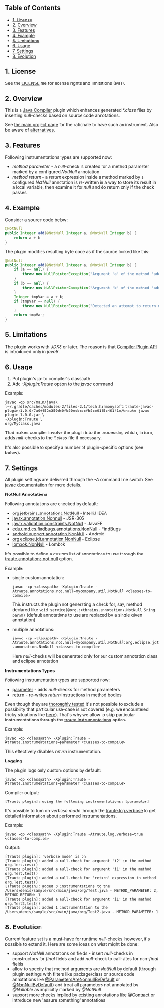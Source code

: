 ## Table of Contents

* [1. License](#1-license)
* [2. Overview](#2-overview)
* [3. Features](#3-features)
* [4. Example](#4-example)
* [5. Limitations](#5-limitations)
* [6. Usage](#6-usage)
* [7. Settings](#7-settings)
* [8. Evolution](#8-evolution)

## 1. License

See the [LICENSE](LICENSE.md) file for license rights and limitations (MIT).

## 2. Overview

This is a [Java Compiler](http://docs.oracle.com/javase/8/docs/technotes/tools/unix/javac.html) plugin which enhances generated *\*.class* files by inserting *null*-checks based on source code annotations.  

See [the main project page](../../README.md#2-rationale) for the rationale to have such an instrument. Also be aware of [alternatives](../../README.md#3-alternatives).

## 3. Features

Following instrumentations types are supported now:
* *method parameter* - a *null*-check is created for a method parameter marked by a configured *NotNull* annotation
* *method return* - a *return* expression inside a method marked by a configured *NotNull* annotation is re-written in a way to store its result in a local variable, then examine it for *null* and do return only if the check passes

## 4. Example

Consider a source code below:
```java
@NotNull
public Integer add(@NotNull Integer a, @NotNull Integer b) {
    return a + b;
}
```

The plugin modifies resulting byte code as if the source looked like this:
```java
@NotNull
public Integer add(@NotNull Integer a, @NotNull Integer b) {
    if (a == null) {
        throw new NullPointerException("Argument 'a' of the method 'add()' is marked by @NotNull but got null for it");
    }
    if (b == null) {
        throw new NullPointerException("Argument 'b' of the method 'add()' is marked by @NotNull but got null for it");
    }
    Integer tmpVar = a + b;
    if (tmpVar == null) {
        throw new NullPointerException("Detected an attempt to return null from a method marked by @NotNull");
    }
    return tmpVar;
}
```

## 5. Limitations

The plugin works with *JDK8* or later. The reason is that [Compiler Plugin API](https://docs.oracle.com/javase/8/docs/jdk/api/javac/tree/com/sun/source/util/Plugin.html) is introduced only in *java8*.

## 6. Usage

1. Put plugin's jar to compiler's classpath
2. Add *-Xplugin:Traute* option to the *javac* command

Example:
```
javac -cp src/main/java\
:~/.gradle/caches/modules-2/files-2.1/tech.harmonysoft:traute-javac-plugin/1.0.0/7a00452c350de0fb80ecbcecfb8ce0145c46141e/traute-javac-plugin-1.0.0.jar \
-Xplugin:Traute \
org/MyClass.java
```
That makes compiler involve the plugin into the processing which, in turn, adds *null*-checks to the *\*.class* file if necessary.

It's also possible to specify a number of plugin-specific options (see below).

## 7. Settings

All plugin settings are delivered through the *-A* command line switch. See [javac documentation](https://docs.oracle.com/javase/8/docs/technotes/tools/windows/javac.html) for more details.

**NotNull Annotations**

Following annotations are checked by default:
* [org.jetbrains.annotations.NotNull](https://www.jetbrains.com/help/idea/nullable-and-notnull-annotations.html) - IntelliJ IDEA
* [javax.annotation.Nonnull](https://jcp.org/en/jsr/detail?id=305) - JSR-305
* [javax.validation.constraints.NotNull](https://docs.oracle.com/javaee/7/api/javax/validation/constraints/NotNull.html) - JavaEE
* [edu.umd.cs.findbugs.annotations.NonNull](http://findbugs.sourceforge.net/api/edu/umd/cs/findbugs/annotations/NonNull.html) - FindBugs
* [android.support.annotation.NonNull](https://developer.android.com/reference/android/support/annotation/NonNull.html) - Android
* [org.eclipse.jdt.annotation.NonNull](http://help.eclipse.org/oxygen/index.jsp?topic=%2Forg.eclipse.jdt.doc.user%2Ftasks%2Ftask-using_null_annotations.htm) - Eclipse
* [lombok.NonNull](https://projectlombok.org/api/lombok/NonNull.html) - Lombok

It's possible to define a custom list of annotations to use through the [traute.annotations.not.null](src/main/java/tech/harmonysoft/oss/traute/javac/TrauteJavacPlugin.java#L118) option.  

Example:
* single custom annotation:  

  ```javac -cp <classpath> -Xplugin:Traute -Atraute.annotations.not.null=mycompany.util.NotNull <classes-to-compile>```  

  This instructs the plugin not generating a check for, say, method declared like ```void service(@org.jetbrains.annotations.NotNull Sring param)``` (default annotations to use are replaced by a single given annotation)
* multiple annotations:  

  ```javac -cp <classpath> -Xplugin:Traute -Atraute.annotations.not.null=mycompany.util.NotNull:org.eclipse.jdt.annotation.NonNull <classes-to-compile>```  

  Here *null*-checks will be generated only for our custom annotation class and eclipse annotation

**Instrumentations Types**

Following instrumentation types are supported now:
* [parameter](../common/src/main/java/tech/harmonysoft/oss/traute/common/instrumentation/InstrumentationType.java#L31) - adds *null*-checks for method parameters
* [return](https://github.com/denis-zhdanov/traute/blob/master/core/common/src/main/java/tech/harmonysoft/oss/traute/common/instrumentation/InstrumentationType.java#L53) - re-writes *return* instructions in method bodies

Even though they are [thoroughly tested](../test/src/test/java/tech/harmonysoft/oss/traute/test/suite) it's not possible to exclude a possibility that particular use-case is not covered (e.g. we encountered tricky situations like [here](../test/src/test/java/tech/harmonysoft/oss/traute/test/suite/MethodReturnTest.java#L251)). That's why we allow to skip particular instrumentations through the [traute.instrumentations](src/main/java/tech/harmonysoft/oss/traute/javac/TrauteJavacPlugin.java#L139) option.  

Example:  

```javac -cp <classpath> -Xplugin:Traute -Atraute.instrumentations=parameter <classes-to-compile>```  

This effectively disables *return* instrumentation.

**Logging**

The plugin logs only custom options by default:  

```javac -cp <classpath> -Xplugin:Traute -Atraute.instrumentations=parameter <classes-to-compile>```
  
Compiler output:  
```
[Traute plugin]: using the following instrumentations: [parameter]
```

It's possible to turn on *verbose mode* through the [traute.log.verbose](https://github.com/denis-zhdanov/traute/blob/master/core/javac/src/main/java/tech/harmonysoft/oss/traute/javac/TrauteJavacPlugin.java#L131) to get detailed information about performed instrumentations.  

Example:  

```javac -cp <classpath> -Xplugin:Traute -Atraute.log.verbose=true <classes-to-compile>```  

Output:  

```
[Traute plugin]: 'verbose mode' is on
[Traute plugin]: added a null-check for argument 'i2' in the method org.Test.test()
[Traute plugin]: added a null-check for argument 'i1' in the method org.Test.test()
[Traute plugin]: added a null-check for 'return' expression in method org.Test.test()
[Traute plugin]: added 3 instrumentations to the /Users/denis/sample/src/main/java/org/Test.java - METHOD_PARAMETER: 2, METHOD_RETURN: 1
[Traute plugin]: added a null-check for argument 'i1' in the method org.Test2.test()
[Traute plugin]: added 1 instrumentation to the /Users/denis/sample/src/main/java/org/Test2.java - METHOD_PARAMETER: 1
```

## 8. Evolution

Current feature set is a must-have for runtime *null*-checks, however, it's possible to extend it. Here are some ideas on what might be done:
* support *NotNull* annotations on fields - insert *null*-checks in constructors for *final* fields and add *null*-check to call-sites for non-*final* fields
* allow to specify that method arguments are *NotNull* by default (through plugin settings with filters like package/class or source code annotations like [@ParametersAreNonnullByDefault](https://www.jetbrains.com/help/idea/parametersarenonnullbydefault-annotation.html#ParametersAreNonnullByDefault) or [@NonNullByDefault](https://help.eclipse.org/mars/index.jsp?topic=%2Forg.eclipse.jdt.doc.isv%2Freference%2Fapi%2Forg%2Feclipse%2Fjdt%2Fannotation%2FNonNullByDefault.html)) and treat all parameters not annotated by *@Nullable* as implicitly marked by *@NotNull*
* support more checks implied by existing annotations like [@Contract](https://www.jetbrains.com/help/idea/contract-annotations.html) or introduce new 'assure something' annotations